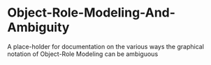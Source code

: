 # Object-Role-Modeling-And-Ambiguity
A place-holder for documentation on the various ways the graphical notation of Object-Role Modeling can be ambiguous
